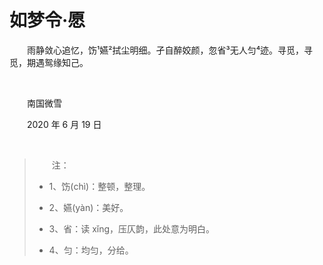 # 如梦令·愿

　　雨静敛心追忆，饬¹嬿²拭尘明细。孑自醉姣颜，忽省³无人匀⁴迹。寻觅，寻觅，期遇鸳缘知己。

<br />

　　南国微雪

　　2020 年 6 月 19 日

<br />

> 　　注：
>
> - 1、饬(chì)：整顿，整理。
>
> - 2、嬿(yàn)：美好。
>
> - 3、省：读 xǐng，压仄韵，此处意为明白。
>
> - 4、匀：均匀，分给。